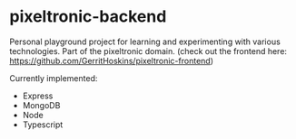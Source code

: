 # pixeltronic-backend

Personal playground project for learning and experimenting with various technologies.
Part of the pixeltronic domain. (check out the frontend here: https://github.com/GerritHoskins/pixeltronic-frontend)

Currently implemented:
- Express
- MongoDB
- Node
- Typescript
